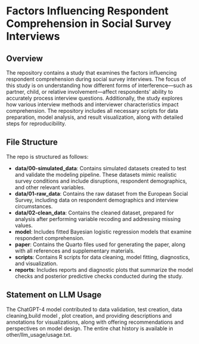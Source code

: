 # Factors Influencing Respondent Comprehension in Social Survey Interviews

## Overview

The repository contains a study that examines the factors influencing respondent comprehension during social survey interviews.
The focus of this study is on understanding how different forms of interference—such as partner, child, or relative involvement—affect respondents' ability to accurately process interview questions.
Additionally, the study explores how various interview methods and interviewer characteristics impact comprehension.
The repository includes all necessary scripts for data preparation, model analysis, and result visualization, along with detailed steps for reproducibility.
## File Structure

The repo is structured as follows: 
- **data/00-simulated_data**: Contains simulated datasets created to test and validate the modeling pipeline. These datasets mimic realistic survey conditions and include disruptions, respondent demographics, and other relevant variables.
- **data/01-raw_data**: Contains the raw dataset from the European Social Survey, including data on respondent demographics and interview circumstances.
- **data/02-clean_data**: Contains the cleaned dataset, prepared for analysis after performing variable recoding and addressing missing values.
- **model**: Includes fitted Bayesian logistic regression models that examine respondent comprehension.
- **paper**: Contains the Quarto files used for generating the paper, along with all references and supplementary materials.
- **scripts**: Contains R scripts for data cleaning, model fitting, diagnostics, and visualization.
- **reports**: Includes reports and diagnostic plots that summarize the model checks and posterior predictive checks conducted during the study.

## Statement on LLM Usage
The ChatGPT-4 model contributed to data validation, test creation, data cleaning,build model , plot creation, and providing descriptions and annotations for visualizations, along with offering recommendations and perspectives on model design. The entire chat history is available in other/llm_usage/usage.txt.
